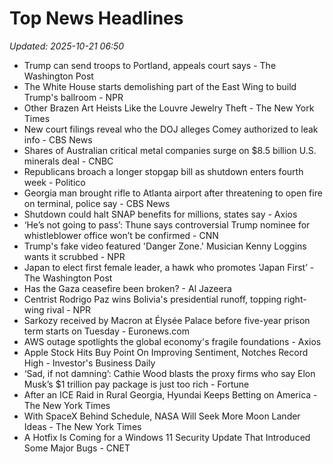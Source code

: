 # Top News Headlines

_Updated: 2025-10-21 06:50_

- Trump can send troops to Portland, appeals court says - The Washington Post
- The White House starts demolishing part of the East Wing to build Trump's ballroom - NPR
- Other Brazen Art Heists Like the Louvre Jewelry Theft - The New York Times
- New court filings reveal who the DOJ alleges Comey authorized to leak info - CBS News
- Shares of Australian critical metal companies surge on $8.5 billion U.S. minerals deal - CNBC
- Republicans broach a longer stopgap bill as shutdown enters fourth week - Politico
- Georgia man brought rifle to Atlanta airport after threatening to open fire on terminal, police say - CBS News
- Shutdown could halt SNAP benefits for millions, states say - Axios
- ‘He’s not going to pass’: Thune says controversial Trump nominee for whistleblower office won’t be confirmed - CNN
- Trump's fake video featured 'Danger Zone.' Musician Kenny Loggins wants it scrubbed - NPR
- Japan to elect first female leader, a hawk who promotes ‘Japan First’ - The Washington Post
- Has the Gaza ceasefire been broken? - Al Jazeera
- Centrist Rodrigo Paz wins Bolivia's presidential runoff, topping right-wing rival - NPR
- Sarkozy received by Macron at Élysée Palace before five-year prison term starts on Tuesday - Euronews.com
- AWS outage spotlights the global economy's fragile foundations - Axios
- Apple Stock Hits Buy Point On Improving Sentiment, Notches Record High - Investor's Business Daily
- ‘Sad, if not damning’: Cathie Wood blasts the proxy firms who say Elon Musk’s $1 trillion pay package is just too rich - Fortune
- After an ICE Raid in Rural Georgia, Hyundai Keeps Betting on America - The New York Times
- With SpaceX Behind Schedule, NASA Will Seek More Moon Lander Ideas - The New York Times
- A Hotfix Is Coming for a Windows 11 Security Update That Introduced Some Major Bugs - CNET